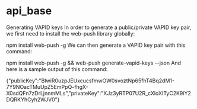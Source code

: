 # api_base


Generating VAPID keys
In order to generate a public/private VAPID key pair, we first need to install the web-push library globally:

npm install web-push -g
We can then generate a VAPID key pair with this command:

npm install web-push -g && web-push generate-vapid-keys --json
And here is a sample output of this command:


{"publicKey":"BIwiR0uzpJEUxcucsfmwOW0svoztNp65fhT4Bq2dM1-7Y9NOacTMuUpZ5EmPpQ-fhgX-X0sdQFn7zDrLjnnmMLs","privateKey":"XJz3yRTP07U2R_cXloXITyC2K9iY2DQRKYhCyh2WJV0"}